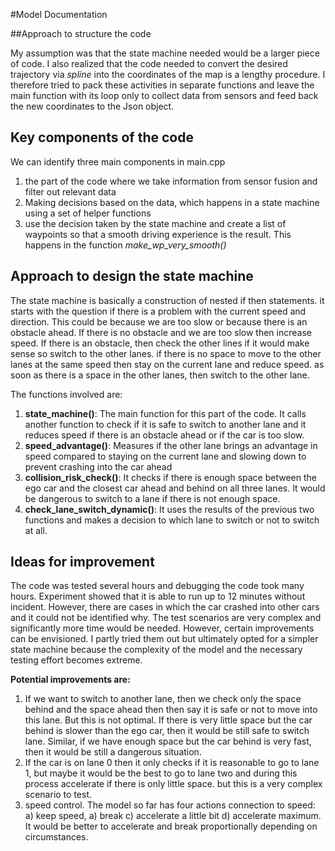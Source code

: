 #Model Documentation

##Approach to structure the code

My assumption was that the state machine needed would be a larger piece of code. I also realized that the code needed to convert the desired trajectory via *spline* into the coordinates of the map is a lengthy procedure. I therefore tried to pack these activities in separate functions and leave the main function with its loop only to collect data from sensors and feed back the new coordinates to the Json object.

## Key components of the code

We can identify three main components in main.cpp

1. the part of the code where we take information from sensor fusion and filter out relevant data
2. Making decisions based on the data, which happens in a state machine using a set of helper functions
3. use the decision taken by the state machine and create a list of waypoints so that a smooth driving experience is the result. This happens in the function *make_wp_very_smooth()*

## Approach to design the state machine

The state machine is basically a construction of nested if then statements. it starts with the question if there is a problem with the current speed and direction. This could be because we are too slow or because there is an obstacle ahead. If there is no obstacle and we are too slow then increase speed. If there is an obstacle, then check the other lines if it would make sense so switch to the other lanes. if there is no space to move to the other lanes at the same speed then stay on the current lane and reduce speed. as soon as there is a space in the other lanes, then switch to the other lane.

The functions involved are:

1. **state_machine()**: The main function for this part of the code. It calls another function to check if it is safe to switch to another lane and it reduces speed if there is an obstacle ahead or if the car is too slow.
2. **speed_advantage()**: Measures if the other lane brings an advantage in speed compared to staying on the current lane and slowing down to prevent crashing into the car ahead
3. **collision_risk_check()**: It checks if there is enough space between the ego car and the closest car ahead and behind on all three lanes. It would be dangerous to switch to a lane if there is not enough space.
4. **check_lane_switch_dynamic()**: It uses the results of the previous two functions and makes a decision to which lane to switch or not to switch at all.



## Ideas for improvement

The code was tested several hours and debugging the code took many hours. Experiment showed that it is able to run up to 12 minutes without incident. However, there are cases in which the car crashed into other cars and it could not be identified why. The test scenarios are very complex and significantly more time would be needed. However, certain improvements can be envisioned. I partly tried them out but ultimately opted for a simpler state machine because the complexity of the model and the necessary testing effort becomes extreme.

**Potential improvements are:**

1. If we want to switch to another lane, then we check only the space behind and the space ahead then then say it is safe or not to move into this lane. But this is not optimal. If there is very little space but the car behind is slower than the ego car, then it would be still safe to switch lane. Similar, if we have enough space but the car behind is very fast, then it would be still a dangerous situation.
2. If the car is on lane 0 then it only checks if it is reasonable to go to lane 1, but maybe it would be the best to go to lane two and during this process accelerate if there is only little space. but this is a very complex scenario to test.  
3. speed control. The model so far has four actions connection to speed: a) keep speed, a) break c) accelerate a little bit d) accelerate maximum. It would be better to accelerate and break proportionally depending on circumstances.
